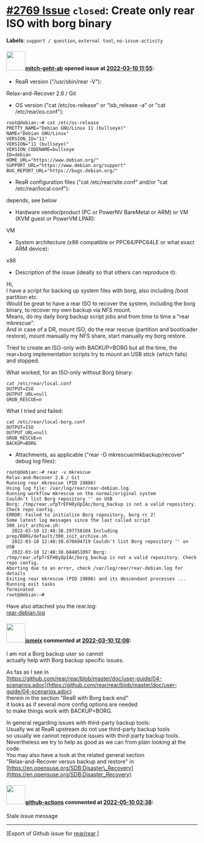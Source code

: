 [\#2769 Issue](https://github.com/rear/rear/issues/2769) `closed`: Create only rear ISO with borg binary
========================================================================================================

**Labels**: `support / question`, `external tool`, `no-issue-activity`

#### <img src="https://avatars.githubusercontent.com/u/8008251?v=4" width="50">[mitch-geht-ab](https://github.com/mitch-geht-ab) opened issue at [2022-03-10 11:55](https://github.com/rear/rear/issues/2769):

-   ReaR version ("/usr/sbin/rear -V"):

Relax-and-Recover 2.6 / Git

-   OS version ("cat /etc/os-release" or "lsb\_release -a" or "cat
    /etc/rear/os.conf"):

<!-- -->

    root@debian:~# cat /etc/os-release
    PRETTY_NAME="Debian GNU/Linux 11 (bullseye)"
    NAME="Debian GNU/Linux"
    VERSION_ID="11"
    VERSION="11 (bullseye)"
    VERSION_CODENAME=bullseye
    ID=debian
    HOME_URL="https://www.debian.org/"
    SUPPORT_URL="https://www.debian.org/support"
    BUG_REPORT_URL="https://bugs.debian.org/"

-   ReaR configuration files ("cat /etc/rear/site.conf" and/or "cat
    /etc/rear/local.conf"):

depends, see below

-   Hardware vendor/product (PC or PowerNV BareMetal or ARM) or VM (KVM
    guest or PowerVM LPAR):

VM

-   System architecture (x86 compatible or PPC64/PPC64LE or what exact
    ARM device):

x86

-   Description of the issue (ideally so that others can reproduce it):

Hi,  
I have a script for backing up system files with borg, also including
/boot partition etc.  
Would be great to have a rear ISO to recover the system, including the
borg binary, to recover my own backup via NFS mount.  
Means, do my daily borg backup script jobs and from time to time a "rear
mkrescue".  
And in case of a DR, mount ISO, do the rear rescue (partition and
bootloader restore), mount manually my NFS share, start manually my borg
restore.

Tried to create an ISO-only with BACKUP=BORG but all the time, the
rear+borg implementation scripts try to mount an USB stick (which fails)
and stopped.

What worked, for an ISO-only without Borg binary:

    cat /etc/rear/local.conf
    OUTPUT=ISO
    OUTPUT_URL=null
    GRUB_RESCUE=n

What I tried and failed:

    cat /etc/rear/local-borg.conf
    OUTPUT=ISO
    OUTPUT_URL=null
    GRUB_RESCUE=n
    BACKUP=BORG

-   Attachments, as applicable ("rear -D mkrescue/mkbackup/recover"
    debug log files):

<!-- -->

    root@debian:~# rear -v mkrescue
    Relax-and-Recover 2.6 / Git
    Running rear mkrescue (PID 19886)
    Using log file: /var/log/rear/rear-debian.log
    Running workflow mkrescue on the normal/original system
    Couldn't list Borg repository '' on USB
    Borg: /tmp/rear.ufpTrEFH8yOpIAc/borg_backup is not a valid repository. Check repo config.
    ERROR: Failed to initialize Borg repository, borg rc 2!
    Some latest log messages since the last called script 300_init_archive.sh:
      2022-03-10 12:48:38.297758104 Including prep/BORG/default/300_init_archive.sh
      2022-03-10 12:48:38.676694719 Couldn't list Borg repository '' on USB
      2022-03-10 12:48:38.684851097 Borg: /tmp/rear.ufpTrEFH8yOpIAc/borg_backup is not a valid repository. Check repo config.
    Aborting due to an error, check /var/log/rear/rear-debian.log for details
    Exiting rear mkrescue (PID 19886) and its descendant processes ...
    Running exit tasks
    Terminated
    root@debian:~#

Have also attached you the rear.log:  
[rear-debian.log](https://github.com/rear/rear/files/8223106/rear-debian.log)

#### <img src="https://avatars.githubusercontent.com/u/1788608?u=925fc54e2ce01551392622446ece427f51e2f0ce&v=4" width="50">[jsmeix](https://github.com/jsmeix) commented at [2022-03-10 12:08](https://github.com/rear/rear/issues/2769#issuecomment-1063987076):

I am not a Borg backup user so cannot  
actually help with Borg backup specific issues.

As fas as I see in  
[https://github.com/rear/rear/blob/master/doc/user-guide/04-scenarios.adoc](https://github.com/rear/rear/blob/master/doc/user-guide/04-scenarios.adoc)  
therein in the section "ReaR with Borg back end"  
it looks as if several more config options are needed  
to make things work with BACKUP=BORG.

In general regarding issues with third-party backup tools:  
Usually we at ReaR upstream do not use third-party backup tools  
so usually we cannot reproduce issues with third-party backup tools.  
Nevertheless we try to help as good as we can from plain looking at the
code.  
You may also have a look at the related general section  
"Relax-and-Recover versus backup and restore" in  
[https://en.opensuse.org/SDB:Disaster\_Recovery](https://en.opensuse.org/SDB:Disaster_Recovery)

#### <img src="https://avatars.githubusercontent.com/in/15368?v=4" width="50">[github-actions](https://github.com/apps/github-actions) commented at [2022-05-10 02:38](https://github.com/rear/rear/issues/2769#issuecomment-1121824485):

Stale issue message

------------------------------------------------------------------------

\[Export of Github issue for
[rear/rear](https://github.com/rear/rear).\]
